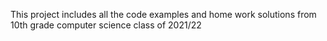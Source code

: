 This project includes all the code examples and home work solutions from 10th grade
computer science class of 2021/22

